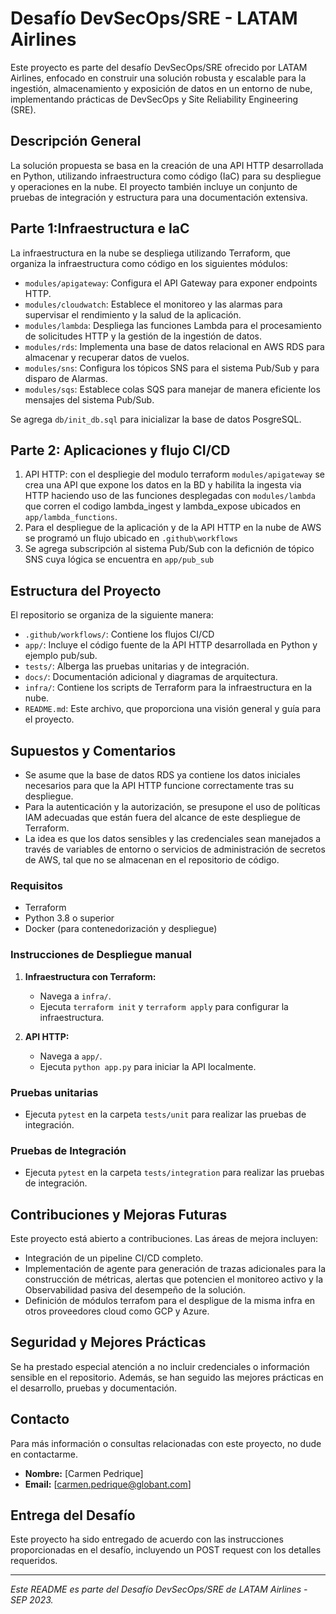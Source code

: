 # Desafío DevSecOps/SRE - LATAM Airlines

Este proyecto es parte del desafío DevSecOps/SRE ofrecido por LATAM Airlines, enfocado en construir una solución robusta y escalable para la ingestión, almacenamiento y exposición de datos en un entorno de nube, implementando prácticas de DevSecOps y Site Reliability Engineering (SRE).

## Descripción General

La solución propuesta se basa en la creación de una API HTTP desarrollada en Python, utilizando infraestructura como código (IaC) para su despliegue y operaciones en la nube. El proyecto también incluye un conjunto de pruebas de integración y estructura para una documentación extensiva.

## Parte 1:Infraestructura e IaC
La infraestructura en la nube se despliega utilizando Terraform, que organiza la infraestructura como código en los siguientes módulos:

- `modules/apigateway`: Configura el API Gateway para exponer endpoints HTTP.
- `modules/cloudwatch`: Establece el monitoreo y las alarmas para supervisar el rendimiento y la salud de la aplicación.
- `modules/lambda`: Despliega las funciones Lambda para el procesamiento de solicitudes HTTP y la gestión de la ingestión de datos.
- `modules/rds`: Implementa una base de datos relacional en AWS RDS para almacenar y recuperar datos de vuelos.
- `modules/sns`: Configura los tópicos SNS para el sistema Pub/Sub y para disparo de Alarmas.
- `modules/sqs`: Establece colas SQS para manejar de manera eficiente los mensajes del sistema Pub/Sub.

Se agrega `db/init_db.sql` para inicializar la base de datos PosgreSQL. 

## Parte 2: Aplicaciones y flujo CI/CD
1. API HTTP: con el despliegie del modulo terraform `modules/apigateway` se crea una API que expone los datos en la BD y habilita la ingesta via HTTP haciendo uso de las funciones desplegadas con `modules/lambda` que corren el codigo lambda_ingest y lambda_expose ubicados en `app/lambda_functions`. 
2. Para el despliegue de la aplicación y de la API HTTP en la nube de AWS se programó un flujo ubicado en `.github\workflows`
3. Se agrega subscripción al sistema Pub/Sub con la deficnión de tópico SNS cuya lógica se encuentra en `app/pub_sub` 

## Estructura del Proyecto

El repositorio se organiza de la siguiente manera:

- `.github/workflows/`: Contiene los flujos CI/CD
- `app/`: Incluye el código fuente de la API HTTP desarrollada en Python y ejemplo pub/sub.
- `tests/`: Alberga las pruebas unitarias y de integración.
- `docs/`: Documentación adicional y diagramas de arquitectura.
- `infra/`: Contiene los scripts de Terraform para la infraestructura en la nube.
- `README.md`: Este archivo, que proporciona una visión general y guía para el proyecto.

## Supuestos y Comentarios

- Se asume que la base de datos RDS ya contiene los datos iniciales necesarios para que la API HTTP funcione correctamente tras su despliegue.
- Para la autenticación y la autorización, se presupone el uso de políticas IAM adecuadas que están fuera del alcance de este despliegue de Terraform.
- La idea es que los datos sensibles y las credenciales sean manejados a través de variables de entorno o servicios de administración de secretos de AWS, tal que no se almacenan en el repositorio de código.

### Requisitos

- Terraform
- Python 3.8 o superior
- Docker (para contenedorización y despliegue)

### Instrucciones de Despliegue manual

1. **Infraestructura con Terraform:**
   - Navega a `infra/`.
   - Ejecuta `terraform init` y `terraform apply` para configurar la infraestructura.

2. **API HTTP:**
   - Navega a `app/`.
   - Ejecuta `python app.py` para iniciar la API localmente.

### Pruebas unitarias

- Ejecuta `pytest` en la carpeta `tests/unit` para realizar las pruebas de integración.

### Pruebas de Integración

- Ejecuta `pytest` en la carpeta `tests/integration` para realizar las pruebas de integración.

## Contribuciones y Mejoras Futuras

Este proyecto está abierto a contribuciones. Las áreas de mejora incluyen:

- Integración de un pipeline CI/CD completo.
- Implementación de agente para generación de trazas adicionales para la construcción de métricas, alertas que potencien el monitoreo activo y la Observabilidad pasiva del desempeño de la solución.
- Definición de módulos terrafom para el despligue de la misma infra en otros proveedores cloud como GCP y Azure.

## Seguridad y Mejores Prácticas

Se ha prestado especial atención a no incluir credenciales o información sensible en el repositorio. Además, se han seguido las mejores prácticas en el desarrollo, pruebas y documentación.

## Contacto

Para más información o consultas relacionadas con este proyecto, no dude en contactarme.

- **Nombre:** [Carmen Pedrique]
- **Email:** [carmen.pedrique@globant.com]

## Entrega del Desafío

Este proyecto ha sido entregado de acuerdo con las instrucciones proporcionadas en el desafío, incluyendo un POST request con los detalles requeridos.

---

*Este README es parte del Desafío DevSecOps/SRE de LATAM Airlines - SEP 2023.*
